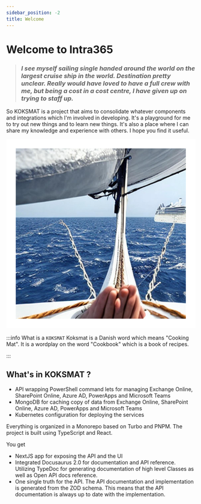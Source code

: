```yaml
---
sidebar_position: -2
title: Welcome
---
```

# Welcome to Intra365 

> ###  *I see myself sailing single handed around the world on the largest cruise ship in the world. Destination pretty unclear. Really would have loved to have a full crew with me, but being a cost in a cost centre, I have given up on trying to staff up.*

So KOKSMAT is a project that aims to consolidate whatever components and integrations which I'm involved in developing. It's a playground for me to try out new things and to learn new things. It's also a place where I can share my knowledge and experience with others. I hope you find it useful.

![KOKSMAT MAGICBOX](singlehandedacrosstheocean.png)


:::info What is a `KOKSMAT`
Koksmat is a Danish word which means "Cooking Mat". It is a wordplay on the word "Cookbook" which is a book of recipes. 


:::
## What's in KOKSMAT ?

- API wrapping PowerShell command lets for managing Exchange Online, SharePoint Online, Azure AD, PowerApps and Microsoft Teams
- MongoDB for caching copy of data from Exchange Online, SharePoint Online, Azure AD, PowerApps and Microsoft Teams
- Kubernetes configuration for deploying the services

Everything is organized in a Monorepo based on Turbo and PNPM. The project is built using TypeScript and React. 

You get

- NextJS app for exposing the API and the UI
- Integrated Docusaurus 2.0 for documentation and API reference. Utilizing TypeDoc for generating documentation of high level Classes as well as Open API docs reference.
- One single truth for the API. The API documentation and implementation is generated from the ZOD schema. This means that the API documentation is always up to date with the implementation.

